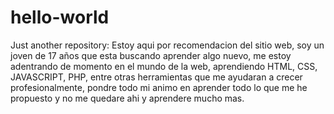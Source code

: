 # hello-world
Just another repository: 
Estoy aqui por recomendacion del sitio web, soy un joven de 17 años que esta buscando aprender algo nuevo, me estoy adentrando de momento en el mundo de la web, aprendiendo HTML, CSS, JAVASCRIPT, PHP, entre otras herramientas que me ayudaran a crecer profesionalmente, pondre todo mi animo en aprender todo lo que me he propuesto y no me quedare ahi y aprendere mucho mas.
